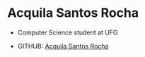 # Acquila Santos Rocha

- Computer Science student at UFG

- GITHUB: [Acquila Santos Rocha](https://github.com/DJAcquila) 
